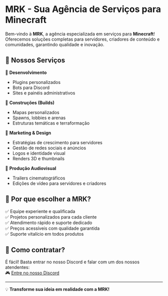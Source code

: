# MRK - Sua Agência de Serviços para Minecraft

Bem-vindo à **MRK**, a agência especializada em serviços para **Minecraft**! Oferecemos soluções completas para servidores, criadores de conteúdo e comunidades, garantindo qualidade e inovação.

## 🌟 Nossos Serviços

🔹 **Desenvolvimento**
- Plugins personalizados
- Bots para Discord
- Sites e painéis administrativos

🔹 **Construções (Builds)**
- Mapas personalizados
- Spawns, lobbies e arenas
- Estruturas temáticas e terraformação

🔹 **Marketing & Design**
- Estratégias de crescimento para servidores
- Gestão de redes sociais e anúncios
- Logos e identidade visual
- Renders 3D e thumbnails

🔹 **Produção Audiovisual**
- Trailers cinematográficos
- Edições de vídeo para servidores e criadores

## 🚀 Por que escolher a MRK?
✅ Equipe experiente e qualificada  
✅ Projetos personalizados para cada cliente  
✅ Atendimento rápido e suporte dedicado  
✅ Preços acessíveis com qualidade garantida  
✅ Suporte vitalício em todos produtos

## 📌 Como contratar?
É fácil! Basta entrar no nosso Discord e falar com um dos nossos atendentes:  
🎮 [Entre no nosso Discord](https://discord.gg/mrkk)

---

💡 **Transforme sua ideia em realidade com a MRK!**

